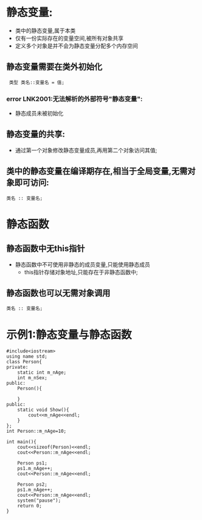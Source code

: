 # 静态变量:
- 类中的静态变量,属于本类
- 仅有一份实际存在的变量空间,被所有对象共享
- 定义多个对象是并不会为静态变量分配多个内存空间
## 静态变量需要在类外初始化
     类型 类名::变量名 = 值;
###  error LNK2001:无法解析的外部符号"静态变量":
- 静态成员未被初始化
## 静态变量的共享:
- 通过第一个对象修改静态变量成员,再用第二个对象访问其值;
## 类中的静态变量在编译期存在,相当于全局变量,无需对象即可访问:
    类名 :: 变量名;

# 静态函数
## 静态函数中无this指针
- 静态函数中不可使用非静态的成员变量,只能使用静态成员
  - this指针存储对象地址,只能存在于非静态函数中;
## 静态函数也可以无需对象调用
    类名 :: 变量名;
# 示例1:静态变量与静态函数
    #include<iostream>
    using name std;
    class Person{
    private:
        static int m_nAge;
        int m_nSex;
    public:
        Person(){

        }
    public:
        static void Show(){
            cout<<m_nAge<<endl;
        }
    };
    int Person::m_nAge=10;

    int main(){
        cout<<sizeof(Person)<<endl;
        cout<<Person::m_nAge<<endl;

        Person ps1;
        ps1.m_nAge++;
        cout<<Person::m_nAge<<endl;

        Person ps2;
        ps1.m_nAge++;
        cout<<Person::m_nAge<<endl;
        system("pause");
        return 0;
    }